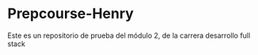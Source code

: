 # Prepcourse-Henry
Este es un repositorio de prueba del módulo 2, de la carrera desarrollo full stack
